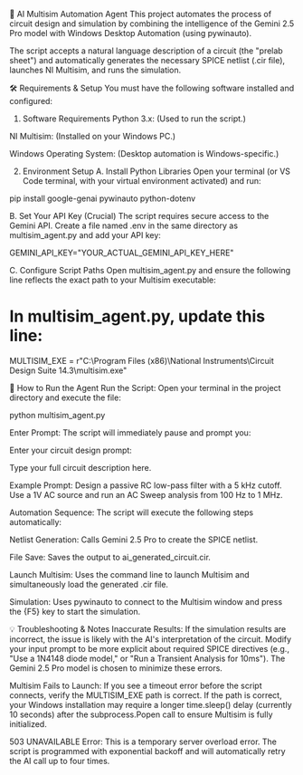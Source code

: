 🤖 AI Multisim Automation Agent
This project automates the process of circuit design and simulation by combining the intelligence of the Gemini 2.5 Pro model with Windows Desktop Automation (using pywinauto).

The script accepts a natural language description of a circuit (the "prelab sheet") and automatically generates the necessary SPICE netlist (.cir file), launches NI Multisim, and runs the simulation.

🛠️ Requirements & Setup
You must have the following software installed and configured:

1. Software Requirements
Python 3.x: (Used to run the script.)

NI Multisim: (Installed on your Windows PC.)

Windows Operating System: (Desktop automation is Windows-specific.)

2. Environment Setup
A. Install Python Libraries
Open your terminal (or VS Code terminal, with your virtual environment activated) and run:

pip install google-genai pywinauto python-dotenv

B. Set Your API Key (Crucial)
The script requires secure access to the Gemini API. Create a file named .env in the same directory as multisim_agent.py and add your API key:

GEMINI_API_KEY="YOUR_ACTUAL_GEMINI_API_KEY_HERE"

C. Configure Script Paths
Open multisim_agent.py and ensure the following line reflects the exact path to your Multisim executable:

# In multisim_agent.py, update this line:
MULTISIM_EXE = r"C:\Program Files (x86)\National Instruments\Circuit Design Suite 14.3\multisim.exe"

🚀 How to Run the Agent
Run the Script:
Open your terminal in the project directory and execute the file:

python multisim_agent.py

Enter Prompt:
The script will immediately pause and prompt you:

Enter your circuit design prompt: 

Type your full circuit description here.

Example Prompt:
Design a passive RC low-pass filter with a 5 kHz cutoff. Use a 1V AC source and run an AC Sweep analysis from 100 Hz to 1 MHz.

Automation Sequence:
The script will execute the following steps automatically:

Netlist Generation: Calls Gemini 2.5 Pro to create the SPICE netlist.

File Save: Saves the output to ai_generated_circuit.cir.

Launch Multisim: Uses the command line to launch Multisim and simultaneously load the generated .cir file.

Simulation: Uses pywinauto to connect to the Multisim window and press the {F5} key to start the simulation.

💡 Troubleshooting & Notes
Inaccurate Results: If the simulation results are incorrect, the issue is likely with the AI's interpretation of the circuit. Modify your input prompt to be more explicit about required SPICE directives (e.g., "Use a 1N4148 diode model," or "Run a Transient Analysis for 10ms"). The Gemini 2.5 Pro model is chosen to minimize these errors.

Multisim Fails to Launch: If you see a timeout error before the script connects, verify the MULTISIM_EXE path is correct. If the path is correct, your Windows installation may require a longer time.sleep() delay (currently 10 seconds) after the subprocess.Popen call to ensure Multisim is fully initialized.

503 UNAVAILABLE Error: This is a temporary server overload error. The script is programmed with exponential backoff and will automatically retry the AI call up to four times.
